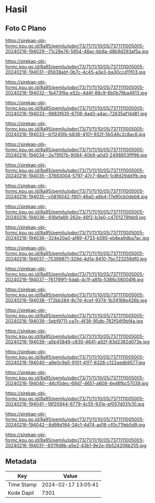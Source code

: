 # Hasil

## Foto C Plano

https://sirekap-obj-formc.kpu.go.id/8a95/pemilu/pdpr/73/71/11/10/05/7371111005005-20240216-194029--71c28e76-5854-48ac-bb6a-48b9d293af5a.jpg

https://sirekap-obj-formc.kpu.go.id/8a95/pemilu/pdpr/73/71/11/10/05/7371111005005-20240216-194031--95638abf-0b7c-4c45-a3e3-ba30ccd11f03.jpg

https://sirekap-obj-formc.kpu.go.id/8a95/pemilu/pdpr/73/71/11/10/05/7371111005005-20240216-194032--1b473f9a-e52c-4d4f-88c9-6b0b76ba4813.jpg

https://sirekap-obj-formc.kpu.go.id/8a95/pemilu/pdpr/73/71/11/10/05/7371111005005-20240216-194033--9883f635-6706-4ad3-a4ac-72635af14d81.jpg

https://sirekap-obj-formc.kpu.go.id/8a95/pemilu/pdpr/73/71/11/10/05/7371111005005-20240216-194033--b11245fb-b836-4101-932f-5b546c2c8ac6.jpg

https://sirekap-obj-formc.kpu.go.id/8a95/pemilu/pdpr/73/71/11/10/05/7371111005005-20240216-194034--2e75f07b-9084-40b9-a0d3-2498853fff96.jpg

https://sirekap-obj-formc.kpu.go.id/8a95/pemilu/pdpr/73/71/11/10/05/7371111005005-20240216-194035--37663004-5797-47c7-8be5-1c8fd29dd1fb.jpg

https://sirekap-obj-formc.kpu.go.id/8a95/pemilu/pdpr/73/71/11/10/05/7371111005005-20240216-194035--c0816042-f901-46a0-a6b4-f7e90cb0deb8.jpg

https://sirekap-obj-formc.kpu.go.id/8a95/pemilu/pdpr/73/71/11/10/05/7371111005005-20240216-194036--618efa69-262e-46f2-b3e0-c4701279feb9.jpg

https://sirekap-obj-formc.kpu.go.id/8a95/pemilu/pdpr/73/71/11/10/05/7371111005005-20240216-194036--324e20a0-af89-4733-b585-eb8ea9dba7ac.jpg

https://sirekap-obj-formc.kpu.go.id/8a95/pemilu/pdpr/73/71/11/10/05/7371111005005-20240216-194037--75399871-329d-4d1a-8410-7bc723259df0.jpg

https://sirekap-obj-formc.kpu.go.id/8a95/pemilu/pdpr/73/71/11/10/05/7371111005005-20240216-194037--761799f1-5dab-4c1f-a81b-5386c56004f6.jpg

https://sirekap-obj-formc.kpu.go.id/8a95/pemilu/pdpr/73/71/11/10/05/7371111005005-20240216-194038--f72bb284-8c7d-4cef-9374-1b34168e426b.jpg

https://sirekap-obj-formc.kpu.go.id/8a95/pemilu/pdpr/73/71/11/10/05/7371111005005-20240216-194039--5ebf9711-ca7c-4f38-95db-782f04f9bf4a.jpg

https://sirekap-obj-formc.kpu.go.id/8a95/pemilu/pdpr/73/71/11/10/05/7371111005005-20240216-194039--a5b45849-c830-4641-a92f-83d2382d073e.jpg

https://sirekap-obj-formc.kpu.go.id/8a95/pemilu/pdpr/73/71/11/10/05/7371111005005-20240216-194040--a9e0c9a5-9101-41f7-8328-c122aedb9577.jpg

https://sirekap-obj-formc.kpu.go.id/8a95/pemilu/pdpr/73/71/11/10/05/7371111005005-20240216-194040--46cf0dec-69d7-4651-a608-4ed8fbc57039.jpg

https://sirekap-obj-formc.kpu.go.id/8a95/pemilu/pdpr/73/71/11/10/05/7371111005005-20240216-194041--16f20944-6779-4c55-931e-ef057d031c10.jpg

https://sirekap-obj-formc.kpu.go.id/8a95/pemilu/pdpr/73/71/11/10/05/7371111005005-20240216-194042--8d98d184-34c1-4d74-ad18-cf0c71feb5d9.jpg

https://sirekap-obj-formc.kpu.go.id/8a95/pemilu/pdpr/73/71/11/10/05/7371111005005-20240216-194031--8311fd8b-a5e2-43b1-9e2e-0b524206b255.jpg


## Metadata

| Key        | Value               |
| ---------- | ------------------- |
| Time Stamp | 2024-02-17 13:05:41 |
| Kode Dapil | 7301                |



